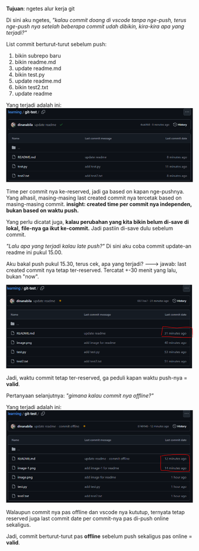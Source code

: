 **Tujuan**: ngetes alur kerja git

Di sini aku ngetes, 
*"kalau commit doang di vscode tanpa nge-push,*
*terus nge-push nya setelah beberapa commit udah dibikin,*
*kira-kira apa yang terjadi?"*

List commit berturut-turut sebelum push:
1. bikin subrepo baru
2. bikin readme.md
3. update readme.md
4. bikin test.py
5. update readme.md
6. bikin test2.txt
7. update readme

Yang terjadi adalah ini:
![alt text](image.png)

Time per commit nya ke-reserved, 
jadi ga based on kapan nge-pushnya. 
Yang alhasil, 
masing-masing last created commit nya tercetak based on masing-masing commit. 
**insight: created time per commit nya independen, bukan based on waktu push.** 

Yang perlu dicatat juga, 
**kalau perubahan yang kita bikin belum di-save di lokal,** 
**file-nya ga ikut ke-commit.** 
Jadi pastiin di-save dulu sebelum commit. 



*"Lalu apa yang terjadi kalau late push?"*
Di sini aku coba commit update-an readme ini pukul 15.00.

Aku bakal push pukul 15.30, terus cek, apa yang terjadi?
---> jawab: last created commit nya tetap ter-reserved. 
Tercatat +-30 menit yang lalu, bukan "now". 

![alt text](image-1.png)

Jadi, waktu commit tetap ter-reserved, ga peduli kapan waktu push-nya = **valid**.


Pertanyaan selanjutnya: *"gimana kalau commit nya offline?"*

Yang terjadi adalah ini:
![alt text](image-2.png)

Walaupun commit nya pas offline dan vscode nya kututup, 
ternyata tetap reserved juga last commit date per commit-nya pas di-push online sekaligus.

Jadi, commit berturut-turut pas **offline** sebelum push sekaligus pas online = **valid**. 